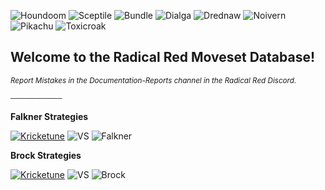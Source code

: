 ![Houndoom](https://i.ibb.co/G5VcKdJ/download.png) ![Sceptile](https://i.ibb.co/8dKTmfq/download-1.png) ![Bundle](https://i.ibb.co/XJtJ8xs/download.png) ![Dialga](https://i.ibb.co/dtgsyvv/dialga.png) ![Drednaw](https://i.ibb.co/0VRXbqw/drednaw.png) ![Noivern](https://i.ibb.co/hHyQd5B/noivern.png) ![Pikachu](https://i.ibb.co/Jt3TJ05/pikachu.png) ![Toxicroak](https://i.ibb.co/xMRT3T7/toxicroak.png)
## Welcome to the Radical Red Moveset Database!
<sup>_Report Mistakes in the Documentation-Reports channel in the Radical Red Discord._<sup>

<sup>──────────<sup>

__Falkner Strategies__

[![Kricketune](https://i.ibb.co/rMWWDns/kricketune.png)](https://darkbooker-github-io.vercel.app/76/) ![VS](https://i.ibb.co/7QqRcy1/VS-Sprite.png) ![Falkner](https://i.ibb.co/hmgbhxg/falkner.png) 

__Brock Strategies__

[![Kricketune](https://i.ibb.co/rMWWDns/kricketune.png)](https://darkbooker-github-io.vercel.app/76/) ![VS](https://i.ibb.co/7QqRcy1/VS-Sprite.png) ![Brock](https://i.ibb.co/k4Mw9cn/brock.png) 
